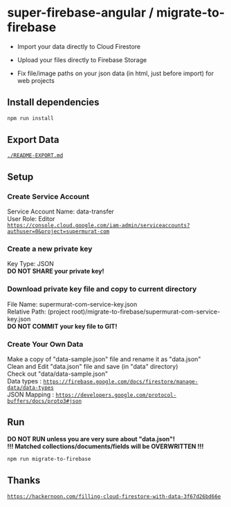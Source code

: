 # super-firebase-angular / migrate-to-firebase
- Import your data directly to Cloud Firestore

- Upload your files directly to Firebase Storage

- Fix file/image paths on your json data
(in html, just before import) for web projects

## Install dependencies
```sh
npm run install
```

## Export Data
[`./README-EXPORT.md`](./README-EXPORT.md)

## Setup
### Create Service Account
Service Account Name: data-transfer  
User Role: Editor  
[`https://console.cloud.google.com/iam-admin/serviceaccounts?authuser=0&project=supermurat-com`](https://console.cloud.google.com/iam-admin/serviceaccounts?authuser=0&project=supermurat-com)
### Create a new private key
Key Type: JSON  
**DO NOT SHARE your private key!**

### Download private key file and copy to current directory
File Name: supermurat-com-service-key.json  
Relative Path: 
(project root)/migrate-to-firebase/supermurat-com-service-key.json  
**DO NOT COMMIT your key file to GIT!**

### Create Your Own Data
Make a copy of "data-sample.json" file and rename it as "data.json"  
Clean and Edit "data.json" file and save (in "data" directory)  
Check out "data/data-sample.json"  
Data types : [`https://firebase.google.com/docs/firestore/manage-data/data-types`](https://firebase.google.com/docs/firestore/manage-data/data-types)  
JSON Mapping : 
[`https://developers.google.com/protocol-buffers/docs/proto3#json`](https://developers.google.com/protocol-buffers/docs/proto3#json)

## Run
**DO NOT RUN unless you are very sure about "data.json"!**  
**!!! Matched collections/documents/fields will be OVERWRITTEN !!!**
```sh
npm run migrate-to-firebase
```

## Thanks

[`https://hackernoon.com/filling-cloud-firestore-with-data-3f67d26bd66e`](https://hackernoon.com/filling-cloud-firestore-with-data-3f67d26bd66e)
